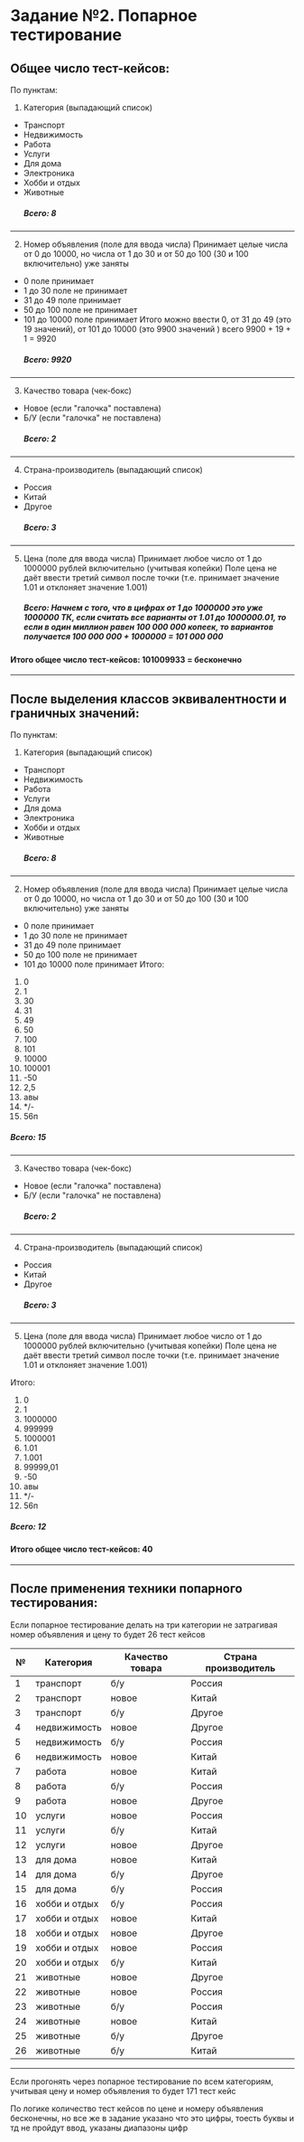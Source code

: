 # Задание №2. Попарное тестирование

## Общее число тест-кейсов:

По пунктам:
1) Категория (выпадающий список)
- Транспорт
- Недвижимость
- Работа
- Услуги
- Для дома
- Электроника
- Хобби и отдых
- Животные
  ##### Всего: 8 
---

2) Номер объявления (поле для ввода числа)
Принимает целые числа от 0 до 10000, но числа от 1 до 30 и от 50 до 100 (30 и 100 включительно) уже заняты
 - 0 поле принимает
 - 1 до 30 поле не принимает
 - 31 до 49 поле принимает
 - 50 до 100 поле не принимает
 - 101 до 10000 поле принимает 
 Итого можно ввести 0, от 31 до 49 (это 19 значений), от 101 до 10000 (это 9900 значений ) всего 9900 + 19 + 1 = 9920
   ##### Всего: 9920

---
3) Качество товара (чек-бокс)
- Новое (если "галочка" поставлена)
- Б/У (если "галочка" не поставлена)
  ##### Всего: 2 

---

4) Страна-производитель (выпадающий список)
- Россия
- Китай
- Другое
  ##### Всего: 3 

---

5) Цена (поле для ввода числа)
Принимает любое число от 1 до 1000000 рублей включительно (учитывая копейки) Поле цена не даёт ввести третий символ после точки (т.е. принимает значение 1.01 и отклоняет значение 1.001)
   ##### Всего:  Начнем с того, что в цифрах от 1 до 1000000 это уже 1000000 ТК, если считать все варианты от 1.01 до 1000000.01, то если в один миллион равен 100 000 000 копеек, то вариантов получается 100 000 000 + 1000000 = 101 000 000

#### Итого общее число тест-кейсов: 101009933 = бесконечно
---

## После выделения классов эквивалентности и граничных значений:
По пунктам:
1) Категория (выпадающий список)
- Транспорт
- Недвижимость
- Работа
- Услуги
- Для дома
- Электроника
- Хобби и отдых
- Животные
  ##### Всего: 8 
---

2) Номер объявления (поле для ввода числа)
Принимает целые числа от 0 до 10000, но числа от 1 до 30 и от 50 до 100 (30 и 100 включительно) уже заняты
 - 0 поле принимает
 - 1 до 30 поле не принимает
 - 31 до 49 поле принимает
 - 50 до 100 поле не принимает
 - 101 до 10000 поле принимает 
 Итого:
 1) 0
 2) 1
 3) 30
 4) 31
 5) 49
 6) 50
 7) 100
 8) 101
 9) 10000
 10) 100001
 11) -50
 12) 2,5
 13) авы
 14) */-
 15) 56п

   ##### Всего: 15

---
3) Качество товара (чек-бокс)
- Новое (если "галочка" поставлена)
- Б/У (если "галочка" не поставлена)
  ##### Всего: 2 

---

4) Страна-производитель (выпадающий список)
- Россия
- Китай
- Другое
  ##### Всего: 3 

---

5) Цена (поле для ввода числа)
Принимает любое число от 1 до 1000000 рублей включительно (учитывая копейки) Поле цена не даёт ввести третий символ после точки (т.е. принимает значение 1.01 и отклоняет значение 1.001)

Итого: 
1) 0
2) 1
3) 1000000
4) 999999
5) 1000001
6) 1.01
7) 1.001
8) 99999,01
9) -50
10) авы
11) */-
12) 56п

   ##### Всего:  12

#### Итого общее число тест-кейсов: 40
---
## После применения техники попарного тестирования: 

Если попарное тестирование делать на три категории не затрагивая номер объявления и цену то будет 26 тест кейсов

| №  	| Категория     	| Качество товара 	| Страна производитель 	|
|----	|---------------	|-----------------	|----------------------	|
| 1  	| транспорт     	| б/у             	| Россия               	|
| 2  	| транспорт     	| новое           	| Китай                	|
| 3  	| транспорт     	| б/у             	| Другое               	|
| 4  	| недвижимость  	| новое           	| Другое               	|
| 5  	| недвижимость  	| б/у             	| Россия               	|
| 6  	| недвижимость  	| новое           	| Китай                	|
| 7  	| работа        	| новое           	| Китай                	|
| 8  	| работа        	| б/у             	| Россия               	|
| 9  	| работа        	| новое           	| Другое               	|
| 10 	| услуги        	| новое           	| Россия               	|
| 11 	| услуги        	| б/у             	| Китай                	|
| 12 	| услуги        	| новое           	| Другое               	|
| 13 	| для дома      	| новое           	| Китай                	|
| 14 	| для дома      	| б/у             	| Другое               	|
| 15 	| для дома      	| б/у             	| Россия               	|
| 16 	| хобби и отдых 	| б/у             	| Россия               	|
| 17 	| хобби и отдых 	| новое           	| Китай                	|
| 18 	| хобби и отдых 	| новое           	| Другое               	|
| 19 	| хобби и отдых 	| новое           	| Россия               	|
| 20 	| хобби и отдых 	| б/у             	| Китай                	|
| 21 	| животные      	| новое           	| Другое               	|
| 22 	| животные      	| новое           	| Россия               	|
| 23 	| животные      	| б/у             	| Россия               	|
| 24 	| животные      	| новое           	| Китай                	|
| 25 	| животные      	| б/у             	| Другое               	|
| 26 	| животные      	| б/у             	| Китай                	|
---

Если прогонять через попарное тестирование по всем категориям, учитывая цену и номер объявления то будет 171 тест кейс

По логике количество тест кейсов по цене и номеру объявления бесконечны, но все же в задание указано что это цифры, тоесть буквы и тд не пройдут ввод, указаны диапазоны цифр 


